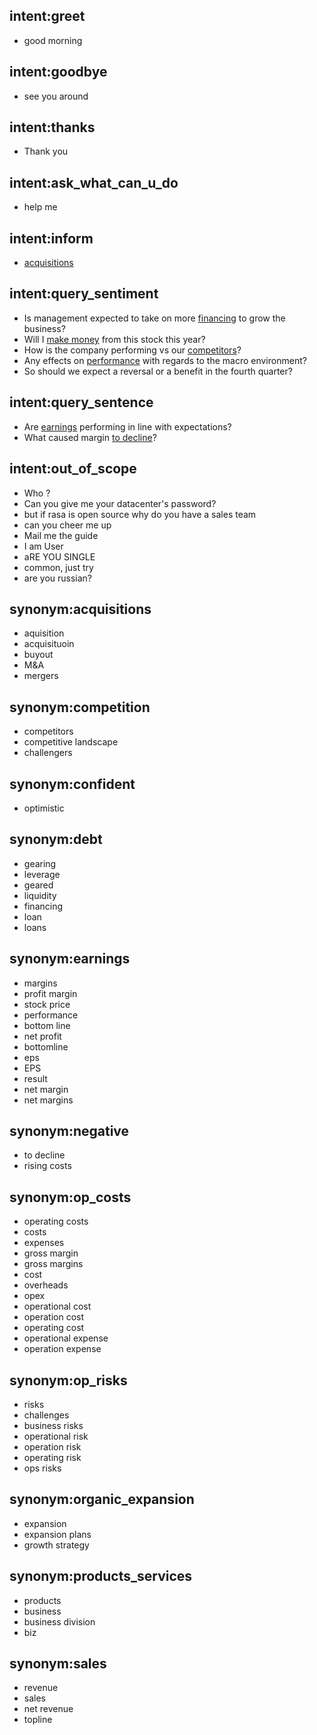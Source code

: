 ## intent:greet
- good morning

## intent:goodbye
- see you around

## intent:thanks
- Thank you

## intent:ask_what_can_u_do
- help me

## intent:inform
- [acquisitions](aspect_type)

## intent:query_sentiment
- Is management expected to take on more [financing](aspect_type:debt) to grow the business?
- Will I [make money](sent_polarity) from this stock this year?
- How is the company performing vs our [competitors](aspect_type:competition)?
- Any effects on [performance](aspect_type:earnings) with regards to the macro environment?
- So should we expect a reversal or a benefit in the fourth quarter?

## intent:query_sentence
- Are [earnings](aspect_type) performing in line with expectations?
- What caused margin [to decline](sent_polarity:negative)?

## intent:out_of_scope
- Who ?
- Can you give me your datacenter's password?
- but if rasa is open source why do you have a sales team
- can you cheer me up
- Mail me the guide
- I am User
- aRE YOU SINGLE
- common, just try
- are you russian?

## synonym:acquisitions
- aquisition
- acquisituoin
- buyout
- M&A
- mergers

## synonym:competition
- competitors
- competitive landscape
- challengers

## synonym:confident
- optimistic

## synonym:debt
- gearing
- leverage
- geared
- liquidity
- financing
- loan
- loans

## synonym:earnings
- margins
- profit margin
- stock price
- performance
- bottom line
- net profit
- bottomline
- eps
- EPS
- result
- net margin
- net margins

## synonym:negative
- to decline
- rising costs

## synonym:op_costs
- operating costs
- costs
- expenses
- gross margin
- gross margins
- cost
- overheads
- opex
- operational cost
- operation cost
- operating cost
- operational expense
- operation expense

## synonym:op_risks
- risks
- challenges
- business risks
- operational risk
- operation risk
- operating risk
- ops risks

## synonym:organic_expansion
- expansion
- expansion plans
- growth strategy

## synonym:products_services
- products
- business
- business division
- biz

## synonym:sales
- revenue
- sales
- net revenue
- topline
